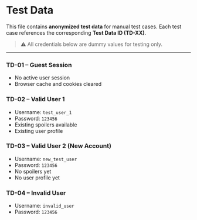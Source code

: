 # Test Data

This file contains **anonymized test data** for manual test cases.
Each test case references the corresponding **Test Data ID (TD-XX)**.
> ⚠️ All credentials below are dummy values for testing only.

---

### TD-01 – Guest Session
- No active user session
- Browser cache and cookies cleared

### TD-02 – Valid User 1
- Username: `test_user_1`
- Password: `123456`
- Existing spoilers available
- Existing user profile

### TD-03 – Valid User 2 (New Account)
- Username: `new_test_user`
- Password: `123456`
- No spoilers yet
- No user profile yet

### TD-04 – Invalid User
- Username: `invalid_user`
- Password: `123456`